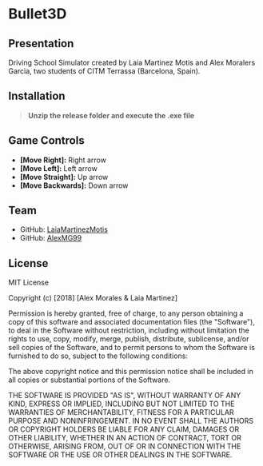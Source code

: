 # Bullet3D
## Presentation

Driving School Simulator created by Laia Martinez Motis and Alex Moralers Garcia, two students of CITM Terrassa (Barcelona, Spain).

## Installation
> __Unzip the release folder and execute the .exe file__

## Game Controls
* __[Move Right]:__ Right arrow
* __[Move Left]:__ Left arrow
* __[Move Straight]:__ Up arrow
* __[Move Backwards]:__ Down arrow

## Team
* GitHub: [LaiaMartinezMotis](https://github.com/LaiaMartinezMotis)
* GitHub: [AlexMG99](https://github.com/AlexMG99)

## License

MIT License

Copyright (c) [2018] [Alex Morales & Laia Martinez]

Permission is hereby granted, free of charge, to any person obtaining a copy
of this software and associated documentation files (the "Software"), to deal
in the Software without restriction, including without limitation the rights
to use, copy, modify, merge, publish, distribute, sublicense, and/or sell
copies of the Software, and to permit persons to whom the Software is
furnished to do so, subject to the following conditions:

The above copyright notice and this permission notice shall be included in all
copies or substantial portions of the Software.

THE SOFTWARE IS PROVIDED "AS IS", WITHOUT WARRANTY OF ANY KIND, EXPRESS OR
IMPLIED, INCLUDING BUT NOT LIMITED TO THE WARRANTIES OF MERCHANTABILITY,
FITNESS FOR A PARTICULAR PURPOSE AND NONINFRINGEMENT. IN NO EVENT SHALL THE
AUTHORS OR COPYRIGHT HOLDERS BE LIABLE FOR ANY CLAIM, DAMAGES OR OTHER
LIABILITY, WHETHER IN AN ACTION OF CONTRACT, TORT OR OTHERWISE, ARISING FROM,
OUT OF OR IN CONNECTION WITH THE SOFTWARE OR THE USE OR OTHER DEALINGS IN THE
SOFTWARE.
